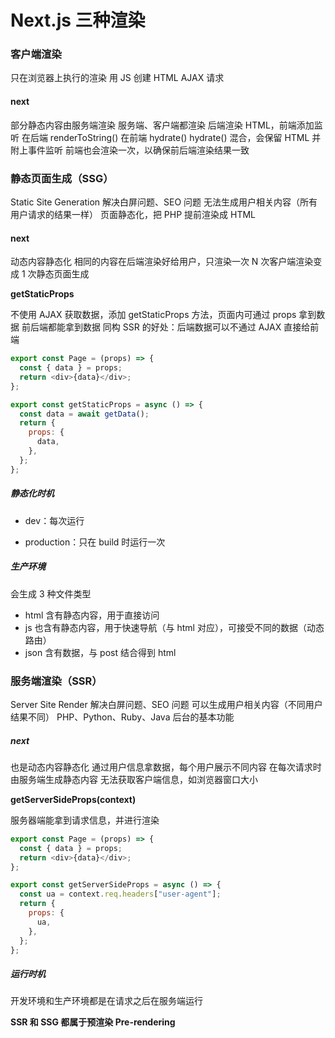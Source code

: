# Next.js 三种渲染

### 客户端渲染

只在浏览器上执行的渲染
用 JS 创建 HTML
AJAX 请求

#### next

部分静态内容由服务端渲染
服务端、客户端都渲染
后端渲染 HTML，前端添加监听
在后端 renderToString() 在前端 hydrate()
hydrate() 混合，会保留 HTML 并附上事件监听
前端也会渲染一次，以确保前后端渲染结果一致

### 静态页面生成（SSG）

Static Site Generation
解决白屏问题、SEO 问题
无法生成用户相关内容（所有用户请求的结果一样）
页面静态化，把 PHP 提前渲染成 HTML

#### next

动态内容静态化
相同的内容在后端渲染好给用户，只渲染一次
N 次客户端渲染变成 1 次静态页面生成

**getStaticProps**

不使用 AJAX 获取数据，添加 getStaticProps 方法，页面内可通过 props 拿到数据
前后端都能拿到数据
同构 SSR 的好处：后端数据可以不通过 AJAX 直接给前端

```javascript
export const Page = (props) => {
  const { data } = props;
  return <div>{data}</div>;
};

export const getStaticProps = async () => {
  const data = await getData();
  return {
    props: {
      data,
    },
  };
};
```

##### 静态化时机

- dev：每次运行

- production：只在 build 时运行一次

##### 生产环境

会生成 3 种文件类型

- html 含有静态内容，用于直接访问
- js 也含有静态内容，用于快速导航（与 html 对应），可接受不同的数据（动态路由）
- json 含有数据，与 post 结合得到 html

### 服务端渲染（SSR）

Server Site Render
解决白屏问题、SEO 问题
可以生成用户相关内容（不同用户结果不同）
PHP、Python、Ruby、Java 后台的基本功能

##### next

也是动态内容静态化
通过用户信息拿数据，每个用户展示不同内容
在每次请求时由服务端生成静态内容
无法获取客户端信息，如浏览器窗口大小

**getServerSideProps(context)**

服务器端能拿到请求信息，并进行渲染

```javascript
export const Page = (props) => {
  const { data } = props;
  return <div>{data}</div>;
};

export const getServerSideProps = async () => {
  const ua = context.req.headers["user-agent"];
  return {
    props: {
      ua,
    },
  };
};
```

##### 运行时机

开发环境和生产环境都是在请求之后在服务端运行

**SSR 和 SSG 都属于预渲染 Pre-rendering**
